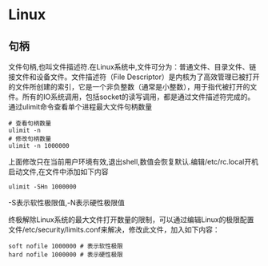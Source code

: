 # Linux


## 句柄
文件句柄,也叫文件描述符.在Linux系统中,文件可分为：普通文件、目录文件、链接文件和设备文件。文件描述符（File Descriptor）是内核为了高效管理已被打开的文件所创建的索引，它是一个非负整数（通常是小整数），用于指代被打开的文件。所有的IO系统调用，包括socket的读写调用，都是通过文件描述符完成的。
通过ulimit命令查看单个进程最大文件句柄数量

```
# 查看句柄数量
ulimit -n
# 修改句柄数量
ulimit -n 1000000
```
上面修改只在当前用户环境有效,退出shell,数值会恢复默认.编辑/etc/rc.local开机启动文件,在文件中添加如下内容
```
ulimit -SHn 1000000
```
-S表示软性极限值,-N表示硬性极限值

终极解除Linux系统的最大文件打开数量的限制，可以通过编辑Linux的极限配置文件/etc/security/limits.conf来解决，修改此文件，加入如下内容：
```
soft nofile 1000000 # 表示软性极限
hard nofile 1000000 # 表示硬性极限
```
